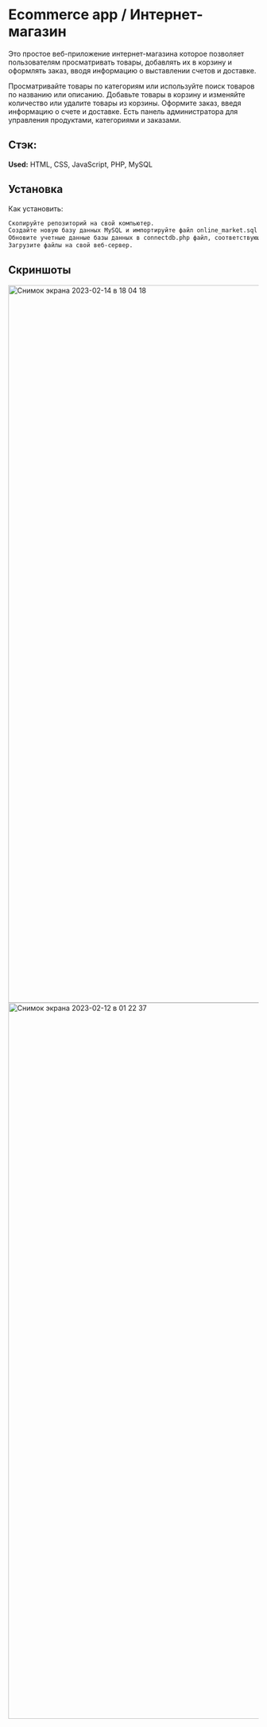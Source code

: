 
# Ecommerce app / Интернет-магазин 

Это простое веб-приложение интернет-магазина которое позволяет пользователям просматривать товары, добавлять их в корзину и оформлять заказ, вводя информацию о выставлении счетов и доставке.

Просматривайте товары по категориям или используйте поиск товаров по названию или описанию. Добавьте товары в корзину и изменяйте количество или удалите товары из корзины. Оформите заказ, введя информацию о счете и доставке. Есть панель администратора для управления продуктами, категориями и заказами.



## Стэк:

**Used:** HTML, CSS, JavaScript, PHP, MySQL

## Установка

Как установить:
```bash
Скопируйте репозиторий на свой компьютер.
Создайте новую базу данных MySQL и импортируйте файл online_market.sql для создания необходимых таблиц.
Обновите учетные данные базы данных в connectdb.php файл, соответствующий вашим учетным данным базы данных MySQL.
Загрузите файлы на свой веб-сервер.
```
    
## Скриншоты

<img width="1440" alt="Снимок экрана 2023-02-14 в 18 04 18" src="https://user-images.githubusercontent.com/118799235/218733255-bdf14891-183a-4e0d-8fb5-338ea0283f79.png">
<img width="1437" alt="Снимок экрана 2023-02-12 в 01 22 37" src="https://user-images.githubusercontent.com/118799235/218733274-1177de97-102c-4828-834f-d18e0c7be914.png">
